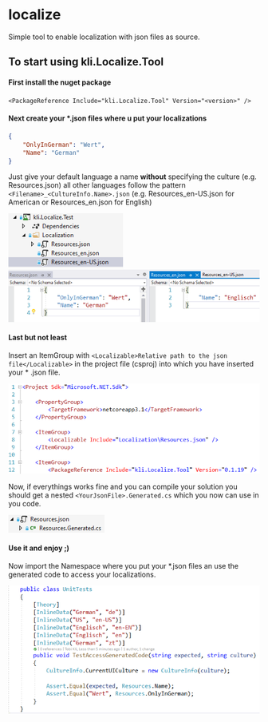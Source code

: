 ﻿# localize

Simple tool to enable localization with json files as source.

## To start using kli.Localize.Tool

#### First install the nuget package 
`<PackageReference Include="kli.Localize.Tool" Version="<version>" />`

#### Next create your *.json files where u put your localizations
```json
{
    "OnlyInGerman": "Wert",
    "Name": "German"
}
```
Just give your default language a name **without** specifying the culture (e.g. Resources.json) all other languages follow the pattern `<Filename>_<CultureInfo.Name>.json` (e.g. Resources_en-US.json for American or Resources_en.json for English)

![alt text][tree]
![alt text][jsonfiles]


#### Last but not least
Insert an ItemGroup with `<Localizable>Relative path to the json file</Localizable>` in the project file (csproj) into which you have inserted your * .json file.

![alt text][csproj]

Now, if everythings works fine and you can compile your solution you should get a nested `<YourJsonFile>.Generated.cs` which you now can use in you code.

![alt text][generated]

#### Use it and enjoy ;)

Now import the Namespace where you put your *.json files an use the generated code to access your localizations.

![alt text][using]



[csproj]:docs/csproj.png "Project file"
[tree]:docs/tree.png "Filetree"
[jsonfiles]: docs/jsonfiles.png "Json files with resources"
[generated]: docs/generated.png "Generated source"
[using]: docs/using.png "Use it"

